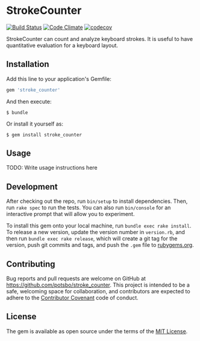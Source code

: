 # StrokeCounter

[![Build Status](https://travis-ci.org/potsbo/stroke_counter.svg?branch=master)](https://travis-ci.org/potsbo/stroke_counter)
[![Code Climate](https://codeclimate.com/github/potsbo/stroke_counter/badges/gpa.svg)](https://codeclimate.com/github/potsbo/stroke_counter)
[![codecov](https://codecov.io/gh/potsbo/stroke_counter/branch/master/graph/badge.svg)](https://codecov.io/gh/potsbo/stroke_counter)


StrokeCounter can count and analyze keyboard strokes.
It is useful to have quantitative evaluation for a keyboard layout.

## Installation

Add this line to your application's Gemfile:

```ruby
gem 'stroke_counter'
```

And then execute:

    $ bundle

Or install it yourself as:

    $ gem install stroke_counter

## Usage

TODO: Write usage instructions here

## Development

After checking out the repo, run `bin/setup` to install dependencies. Then, run `rake spec` to run the tests. You can also run `bin/console` for an interactive prompt that will allow you to experiment.

To install this gem onto your local machine, run `bundle exec rake install`. To release a new version, update the version number in `version.rb`, and then run `bundle exec rake release`, which will create a git tag for the version, push git commits and tags, and push the `.gem` file to [rubygems.org](https://rubygems.org).

## Contributing

Bug reports and pull requests are welcome on GitHub at https://github.com/potsbo/stroke_counter. This project is intended to be a safe, welcoming space for collaboration, and contributors are expected to adhere to the [Contributor Covenant](http://contributor-covenant.org) code of conduct.


## License

The gem is available as open source under the terms of the [MIT License](http://opensource.org/licenses/MIT).

